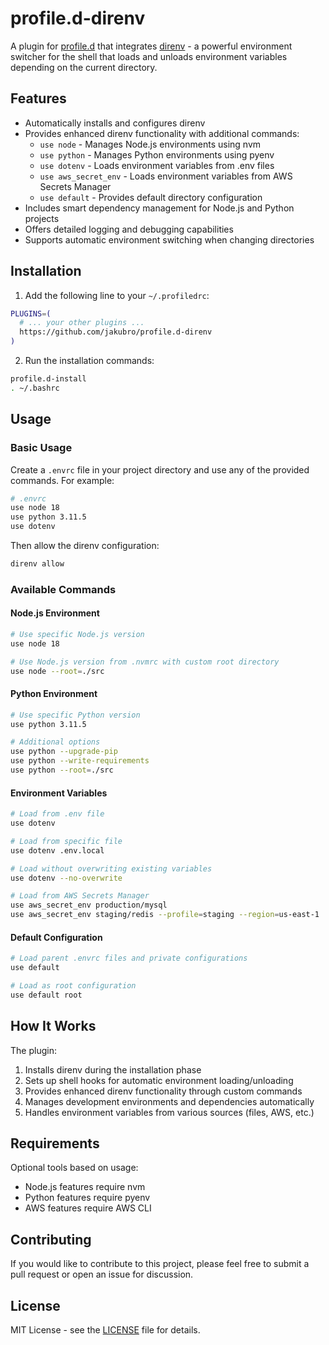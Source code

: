 # profile.d-direnv

A plugin for [profile.d](https://github.com/jakubro/profile.d) that integrates [direnv](https://direnv.net/) - a
powerful environment switcher for the shell that loads and unloads environment variables depending on the current
directory.

## Features

- Automatically installs and configures direnv
- Provides enhanced direnv functionality with additional commands:
    - `use node` - Manages Node.js environments using nvm
    - `use python` - Manages Python environments using pyenv
    - `use dotenv` - Loads environment variables from .env files
    - `use aws_secret_env` - Loads environment variables from AWS Secrets Manager
    - `use default` - Provides default directory configuration
- Includes smart dependency management for Node.js and Python projects
- Offers detailed logging and debugging capabilities
- Supports automatic environment switching when changing directories

## Installation

1. Add the following line to your `~/.profiledrc`:

```bash
PLUGINS=(
  # ... your other plugins ...
  https://github.com/jakubro/profile.d-direnv
)
```

2. Run the installation commands:

```bash
profile.d-install
. ~/.bashrc
```

## Usage

### Basic Usage

Create a `.envrc` file in your project directory and use any of the provided commands. For example:

```bash
# .envrc
use node 18
use python 3.11.5
use dotenv
```

Then allow the direnv configuration:

```bash
direnv allow
```

### Available Commands

#### Node.js Environment

```bash
# Use specific Node.js version
use node 18

# Use Node.js version from .nvmrc with custom root directory
use node --root=./src
```

#### Python Environment

```bash
# Use specific Python version
use python 3.11.5

# Additional options
use python --upgrade-pip
use python --write-requirements
use python --root=./src
```

#### Environment Variables

```bash
# Load from .env file
use dotenv

# Load from specific file
use dotenv .env.local

# Load without overwriting existing variables
use dotenv --no-overwrite

# Load from AWS Secrets Manager
use aws_secret_env production/mysql
use aws_secret_env staging/redis --profile=staging --region=us-east-1
```

#### Default Configuration

```bash
# Load parent .envrc files and private configurations
use default

# Load as root configuration
use default root
```

## How It Works

The plugin:

1. Installs direnv during the installation phase
2. Sets up shell hooks for automatic environment loading/unloading
3. Provides enhanced direnv functionality through custom commands
4. Manages development environments and dependencies automatically
5. Handles environment variables from various sources (files, AWS, etc.)

## Requirements

Optional tools based on usage:

- Node.js features require nvm
- Python features require pyenv
- AWS features require AWS CLI

## Contributing

If you would like to contribute to this project, please feel free to submit a pull request or open an issue for
discussion.

## License

MIT License - see the [LICENSE](LICENSE) file for details.
